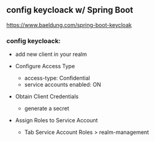 
## config keycloack w/ Spring Boot

https://www.baeldung.com/spring-boot-keycloak


### config keycloack:

* add new client in your realm
* Configure Access Type
  * access-type: Confidential 
  * service accounts enabled: ON

* Obtain Client Credentials
  * generate a secret

* Assign Roles to Service Account
  * Tab Service Account Roles > realm-management